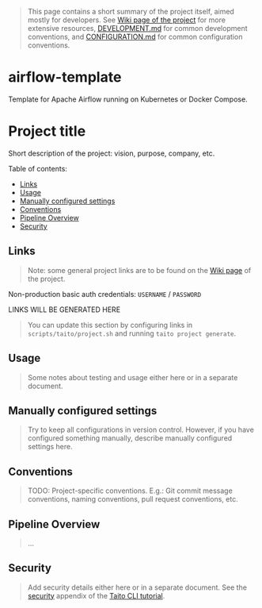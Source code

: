 > This page contains a short summary of the project itself, aimed mostly for developers. See [Wiki page of the project](docs/README.md) for more extensive resources, [DEVELOPMENT.md](scripts/taito/DEVELOPMENT.md) for common development conventions, and [CONFIGURATION.md](scripts/taito/CONFIGURATION.md) for common configuration conventions.

[//]: # "TEMPLATE NOTE START"

# airflow-template

Template for Apache Airflow running on Kubernetes or Docker Compose.

[//]: # "TEMPLATE NOTE END"

# Project title

Short description of the project: vision, purpose, company, etc.

Table of contents:

- [Links](#links)
- [Usage](#usage)
- [Manually configured settings](#manually-configured-settings)
- [Conventions](#conventions)
- [Pipeline Overview](#pipeline-overview)
- [Security](#security)

## Links

> Note: some general project links are to be found on the [Wiki page](docs/README.md) of the project.

Non-production basic auth credentials: `USERNAME` / `PASSWORD`

[//]: # "GENERATED LINKS START"

LINKS WILL BE GENERATED HERE

[//]: # "GENERATED LINKS END"

> You can update this section by configuring links in `scripts/taito/project.sh` and running `taito project generate`.

## Usage

> Some notes about testing and usage either here or in a separate document.

## Manually configured settings

> Try to keep all configurations in version control. However, if you have configured something manually, describe manually configured settings here.

## Conventions

> TODO: Project-specific conventions. E.g.: Git commit message conventions, naming conventions, pull request conventions, etc.

## Pipeline Overview

> ...

## Security

> Add security details either here or in a separate document. See the [security](https://taitounited.github.io/taito-cli/tutorial/d-security/) appendix of the [Taito CLI tutorial](https://taitounited.github.io/taito-cli/tutorial).
